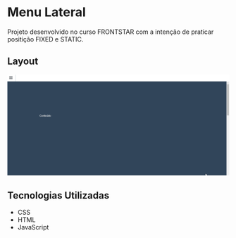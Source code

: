 # Menu Lateral

Projeto desenvolvido no curso FRONTSTAR com a intenção de praticar positição FIXED e STATIC.

## Layout
<img src="./assets/menu_Lateral.gif"/>

## Tecnologias Utilizadas
- CSS
- HTML
- JavaScript
